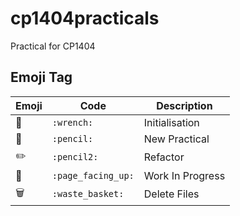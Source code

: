 # cp1404practicals
Practical for CP1404

## Emoji Tag
Emoji | Code | Description
--- | --- | ---
🔧 | `:wrench:` | Initialisation
📝 | `:pencil:` | New Practical
✏️ | `:pencil2:` | Refactor
📄 | `:page_facing_up:` | Work In Progress
🗑️ | `:waste_basket:` | Delete Files
